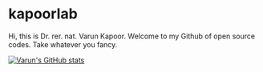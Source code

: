 # kapoorlab
Hi, this is Dr. rer. nat. Varun Kapoor. Welcome to my Github of open source codes. Take whatever you fancy.

[![Varun's GitHub stats](https://github-readme-stats.vercel.app/api?username=kapoorlab&count_private=true)](https://github.com/anuraghazra/github-readme-stats)

